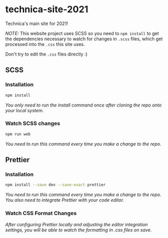 # technica-site-2021
Technica's main site for 2021!

*NOTE:* This website project uses SCSS so you need to `npm install` to get the dependencies necessary to watch for changes in `.scss` files, which get processed into the `.css` this site uses.

Don't try to edit the `.css` files directly :)

## SCSS

### Installation

```bash
npm install
```
*You only need to run the install command once after cloning the repo onto your local system.*

### Watch SCSS changes

```bash 
npm run web
```

*You need to run this command every time you make a change to the repo.*

## Prettier

### Installation
```bash
npm install --save dev --save-exact prettier
```

*You need to run this command every time you make a change to the repo. You also need to integrate Prettier with your code editor.*

### Watch CSS Format Changes
*After configuring Prettier locally and adjusting the editor integration settings, you will be able to watch the formatting in .css files on save.*